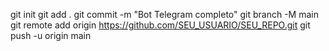 git init
git add .
git commit -m "Bot Telegram completo"
git branch -M main
git remote add origin https://github.com/SEU_USUARIO/SEU_REPO.git
git push -u origin main
